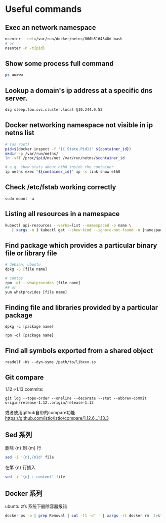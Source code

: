 # Useful commands

## Exec an network namespace
```bash
nsenter --net=/var/run/docker/netns/060b5164348d bash
# or
nsenter -n -t{pid}
```

## Show some process full command
```bash
ps auxww
```

## Lookup a domain's ip address at a specific dns server.
```bash
dig sleep.foo.svc.cluster.local @10.244.0.53
```

## Docker networking namespace not visible in ip netns list
```bash
# (as root)
pid=$(docker inspect -f '{{.State.Pid}}' ${container_id})
mkdir -p /var/run/netns/
ln -sfT /proc/$pid/ns/net /var/run/netns/$container_id

# e.g. show stats about eth0 inside the container
ip netns exec "${container_id}" ip -s link show eth0
```

## Check /etc/fstab working correctly
```
sudo mount -a
```

## Listing all resources in a namespace
```bash
kubectl api-resources --verbs=list --namespaced -o name \
   | xargs -n 1 kubectl get --show-kind --ignore-not-found -n {namespace}
```

## Find package which provides a particular binary file or library file

```bash
# debian, ubuntu
dpkg -S [file name]

# centos
rpm -qf --whatprovides [file name]
## or
yum whatprovides [file name]
```

## Finding file and libraries provided by a particular package

```
dpkg -L [package name]

rpm -ql [package name]
```

## Find all symbols exported from a shared object

```
readelf -Ws --dyn-syms /path/to/libxxx.so
```

## Git compare

1.12→1.13 commits:
```
git log --topo-order --oneline --decorate --stat --abbrev-commit origin/release-1.12..origin/release-1.13
```
或者使用github自带的compare功能
https://github.com/istio/istio/compare/1.12.6...1.13.3

## Sed 系列

删除 {n} 到 {m} 行

```bash
sed -i '{n},{m}d' file
```

在第 {n} 行插入

```bash
sed -i '{n} i content' file
```

## Docker 系列

ubuntu zfs 系统下删除容器报错

```bash
docker ps -a | grep Removal | cut -f1 -d' ' | xargs -rt docker rm  2>&1 >/dev/null | grep "dataset does not exist" |  awk '{print $(NF-4)}' | sed "s/'//g" | cut -f1 -d':' |  xargs -L1 sh -c 'for arg do sudo zfs destroy -R "$arg"; sudo zfs destroy -R "$arg"-init ; sudo zfs create "$arg" ; sudo zfs create "$arg"-init ; ...; done' _ ; docker ps -a | grep Removal | cut -f1 -d' ' | xargs -rt docker rm 2>&1 >/dev/null
```
